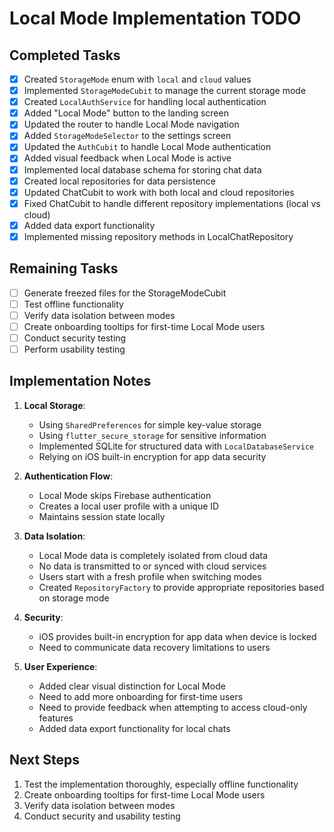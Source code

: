 # Local Mode Implementation TODO

## Completed Tasks
- [x] Created `StorageMode` enum with `local` and `cloud` values
- [x] Implemented `StorageModeCubit` to manage the current storage mode
- [x] Created `LocalAuthService` for handling local authentication
- [x] Added "Local Mode" button to the landing screen
- [x] Updated the router to handle Local Mode navigation
- [x] Added `StorageModeSelector` to the settings screen
- [x] Updated the `AuthCubit` to handle Local Mode authentication
- [x] Added visual feedback when Local Mode is active
- [x] Implemented local database schema for storing chat data
- [x] Created local repositories for data persistence
- [x] Updated ChatCubit to work with both local and cloud repositories
- [x] Fixed ChatCubit to handle different repository implementations (local vs cloud)
- [x] Added data export functionality
- [x] Implemented missing repository methods in LocalChatRepository

## Remaining Tasks
- [ ] Generate freezed files for the StorageModeCubit
- [ ] Test offline functionality
- [ ] Verify data isolation between modes
- [ ] Create onboarding tooltips for first-time Local Mode users
- [ ] Conduct security testing
- [ ] Perform usability testing

## Implementation Notes
1. **Local Storage**:
   - Using `SharedPreferences` for simple key-value storage
   - Using `flutter_secure_storage` for sensitive information
   - Implemented SQLite for structured data with `LocalDatabaseService`
   - Relying on iOS built-in encryption for app data security

2. **Authentication Flow**:
   - Local Mode skips Firebase authentication
   - Creates a local user profile with a unique ID
   - Maintains session state locally

3. **Data Isolation**:
   - Local Mode data is completely isolated from cloud data
   - No data is transmitted to or synced with cloud services
   - Users start with a fresh profile when switching modes
   - Created `RepositoryFactory` to provide appropriate repositories based on storage mode

4. **Security**:
   - iOS provides built-in encryption for app data when device is locked
   - Need to communicate data recovery limitations to users

5. **User Experience**:
   - Added clear visual distinction for Local Mode
   - Need to add more onboarding for first-time users
   - Need to provide feedback when attempting to access cloud-only features
   - Added data export functionality for local chats

## Next Steps
1. Test the implementation thoroughly, especially offline functionality
2. Create onboarding tooltips for first-time Local Mode users
3. Verify data isolation between modes
4. Conduct security and usability testing 